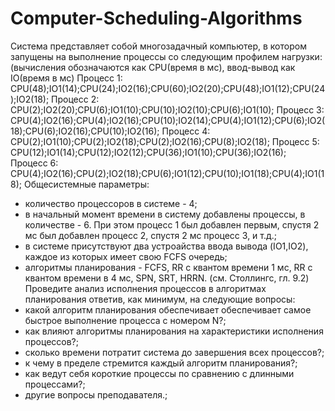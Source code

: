 # Computer-Scheduling-Algorithms
Система представляет собой многозадачный компьютер,
в котором запущены на выполнение процессы со следующим профилем нагрузки: 
(вычисления обозначаются как CPU(время в мс), ввод-вывод как IO(время в мс) 
Процесс 1: CPU(48);IO1(14);CPU(24);IO2(16);CPU(60);IO2(20);CPU(48);IO1(12);CPU(24);IO2(18);
Процесс 2: CPU(2);IO2(20);CPU(6);IO1(10);CPU(10);IO2(10);CPU(6);IO1(10);
Процесс 3: CPU(4);IO2(16);CPU(4);IO2(16);CPU(10);IO2(14);CPU(4);IO1(12);CPU(6);IO2(18);CPU(6);IO2(16);CPU(10);IO2(16);
Процесс 4: CPU(2);IO1(10);CPU(2);IO2(18);CPU(2);IO2(16);CPU(8);IO2(18);
Процесс 5: CPU(12);IO1(14);CPU(12);IO2(12);CPU(36);IO1(10);CPU(36);IO2(16);
Процесс 6: CPU(4);IO2(16);CPU(2);IO2(18);CPU(6);IO1(12);CPU(10);IO1(18);CPU(4);IO1(18);
Общесистемные параметры:
- количество процессоров в системе - 4;
- в начальный момент времени в систему добавлены процессы, в количестве - 6.
  При этом процесс 1 был добавлен первым, спустя 2 мс был добавлен процесс 2, спустя 2 мс процесс 3, и т.д.;
- в системе присутствуют два устроайства ввода вывода (IO1,IO2), каждое из которых имеет свою FCFS очередь;
- алгоритмы планирования - FCFS, RR c квантом времени 1 мс, RR с квантом времени в 4 мс, SPN, SRT, HRRN.
  (см. Столлингс, гл. 9.2)
Проведите анализ исполнения процессов в алгоритмах планирования ответив, как минимум, на следующие вопросы:
- какой алгоритм планирования обеспечивает обеспечивает самое быстрое выполнение процесса с номером N?;
- как влияют алгоритмы планирования на характеристики исполнения процессов?;
- cколько времени потратит система до завершения всех процессов?;
- к чему в пределе стремится каждый алгоритм планирования?;
- как ведут себя короткие процессы по сравнению с длинными процессами?;
- другие вопросы преподавателя.;